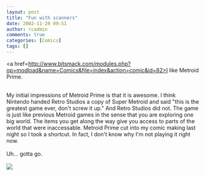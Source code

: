 ```yaml
---
layout: post
title: "Fun with scanners"
date: 2002-11-20 09:51
author: rcadmin
comments: true
categories: [Comics]
tags: []
---
```

<a href=http://www.bitsmack.com/modules.php?op=modload&name=Comics&file=index&action=comic&id=82>I like Metroid Prime.</a>
<br />

<br />
My initial impressions of Metroid Prime is that it is awesome. I think Nintendo handed Retro Studios a copy of Super Metroid and said "this is the greatest game ever, don't screw it up." And Retro Studios did not. The game is just like previous Metroid games in the sense that you are exploring one big world. The items you get along the way give you access to parts of the world that were inaccessable. Metroid Prime cut into my comic making last night so I took a shortcut. In fact, I don't know why I'm not playing it right now.
<br />

<br />
Uh... gotta go.<Br><br><!--more--><img src='http://dl.bitsmack.com/comics/20021120.gif'   />
